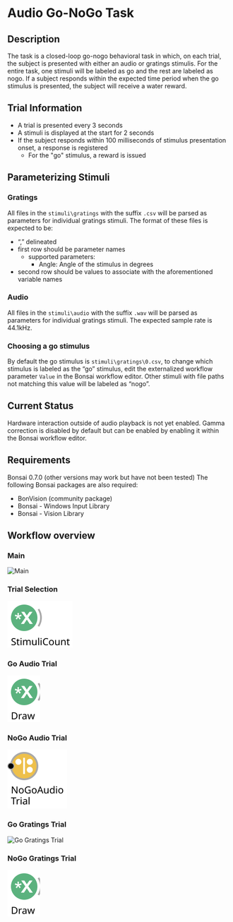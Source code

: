 # Audio Go-NoGo Task

## Description

The task is a closed-loop go-nogo behavioral task in which, on each trial, the subject is presented with either an audio or gratings stimulis. For the entire task, one stimuli will be labeled as go and the rest are labeled as nogo. If a subject responds within the expected time period when the go stimulus is presented, the subject will receive a water reward.

## Trial Information
- A trial is presented every 3 seconds
- A stimuli is displayed at the start for 2 seconds
- If the subject responds within 100 milliseconds of stimulus presentation onset, a response is registered
	- For the "go" stimulus, a reward is issued

## Parameterizing Stimuli

### Gratings
All files in the `stimuli\gratings` with the suffix `.csv` will be parsed as parameters for individual gratings stimuli. The format of these files is expected to be:
- “,” delineated
- first row should be parameter names
	- supported parameters:
		- Angle: Angle of the stimulus in degrees
- second row should be values to associate with the aforementioned variable names
	

### Audio
All files in the `stimuli\audio` with the suffix `.wav` will be parsed as parameters for individual gratings stimuli. The expected sample rate is 44.1kHz.

### Choosing a go stimulus
By default the go stimulus is `stimuli\gratings\0.csv`, to change which stimulus is labeled as the “go” stimulus, edit the externalized workflow parameter `Value` in the Bonsai workflow editor. Other stimuli with file paths not matching this value will be labeled as “nogo”.  

## Current Status
Hardware interaction outside of audio playback is not yet enabled. Gamma correction is disabled by default but can be enabled by enabling it within the Bonsai workflow editor.

## Requirements
Bonsai 0.7.0 (other versions may work but have not been tested)
The following Bonsai packages are also required:
- BonVision (community package)
- Bonsai - Windows Input Library
- Bonsai - Vision Library

## Workflow overview

### Main
![Main](main.svg)

### Trial Selection
![Trial Selection](trial-selection.svg)

### Go Audio Trial
![Go Audio Trial](go-audio-trial.svg)


### NoGo Audio Trial
![NoGo Audio Trial](nogo-audio-trial.svg)

### Go Gratings Trial
![Go Gratings Trial](go-gratings-trial.svg)

### NoGo Gratings Trial
![NoGo Gratings Trial](nogo-gratings-trial.svg)